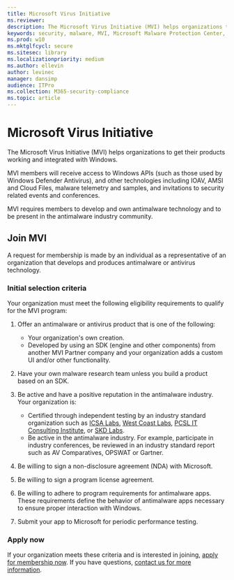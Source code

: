 ```yaml
---
title: Microsoft Virus Initiative
ms.reviewer: 
description: The Microsoft Virus Initiative (MVI) helps organizations that make antivirus or antimalware products integrate with Windows and share antimalware telemetry data with Microsoft.
keywords: security, malware, MVI, Microsoft Malware Protection Center, MMPC, alliances, WDSI
ms.prod: w10
ms.mktglfcycl: secure
ms.sitesec: library
ms.localizationpriority: medium
ms.author: ellevin
author: levinec
manager: dansimp
audience: ITPro
ms.collection: M365-security-compliance  
ms.topic: article
---
```


# Microsoft Virus Initiative

The Microsoft Virus Initiative (MVI) helps organizations to get their products working and integrated with Windows.

MVI members will receive access to Windows APIs (such as those used by Windows Defender Antivirus), and other technologies including IOAV, AMSI and Cloud Files, malware telemetry and samples, and invitations to security related events and conferences.

MVI requires members to develop and own antimalware technology and to be present in the antimalware industry community.

## Join MVI

A request for membership is made by an individual as a representative of an organization that develops and produces antimalware or antivirus technology.


### Initial selection criteria

Your organization must meet the following eligibility requirements to qualify for the MVI program:

1. Offer an antimalware or antivirus product that is one of the following:

   * Your organization's own creation.
   * Developed by using an SDK (engine and other components) from another MVI Partner company and your organization adds a custom UI and/or other functionality.

2. Have your own malware research team unless you build a product based on an SDK.

3. Be active and have a positive reputation in the antimalware industry. Your organization is:

   * Certified through independent testing by an industry standard organization such as [ICSA Labs](https://www.icsalabs.com/), [West Coast Labs](http://www.westcoastlabs.com/), [PCSL IT Consulting Institute](https://www.pitci.net/), or [SKD Labs](http://www.skdlabs.com/html/english/).
   * Be active in the antimalware industry. For example, participate in industry conferences, be reviewed in an industry standard report such as AV Comparatives, OPSWAT or Gartner.

4. Be willing to sign a non-disclosure agreement (NDA) with Microsoft.

5. Be willing to sign a program license agreement.

6. Be willing to adhere to program requirements for antimalware apps. These requirements define the behavior of antimalware apps necessary to ensure proper interaction with Windows.

7. Submit your app to Microsoft for periodic performance testing.

### Apply now

If your organization meets these criteria and is interested in joining, [apply for membership now](https://www.microsoft.com/wdsi/alliances/apply-alliance-membership). If you have questions, [contact us for more information](https://www.microsoft.com/wdsi/alliances/collaboration-inquiry).
